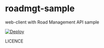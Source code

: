 # roadmgt-sample
web-client with Road Management API sample

[![Deploy](https://www.herokucdn.com/deploy/button.png)](https://heroku.com/deploy?template=https://github.com/heroku/node-js-sample)

LICENCE
